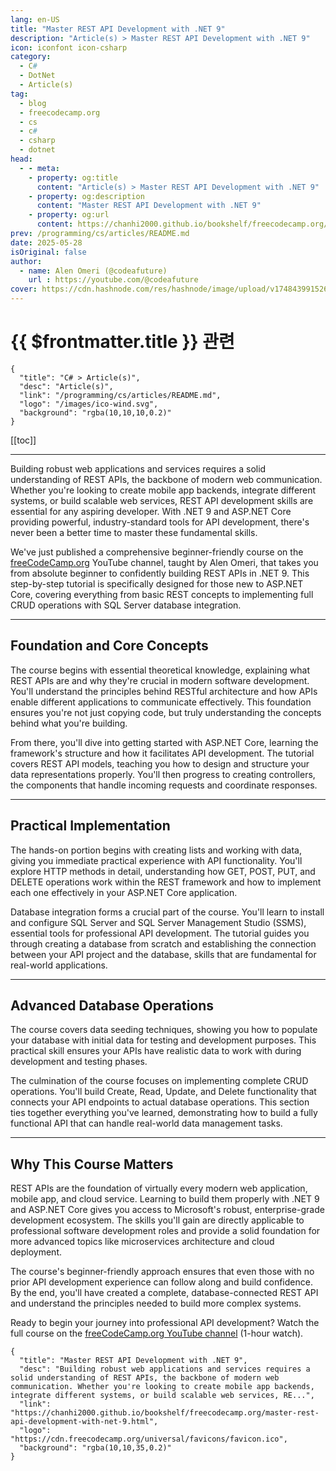 ```yaml
---
lang: en-US
title: "Master REST API Development with .NET 9"
description: "Article(s) > Master REST API Development with .NET 9"
icon: iconfont icon-csharp
category:
  - C#
  - DotNet
  - Article(s)
tag:
  - blog
  - freecodecamp.org
  - cs
  - c#
  - csharp
  - dotnet
head:
  - - meta:
    - property: og:title
      content: "Article(s) > Master REST API Development with .NET 9"
    - property: og:description
      content: "Master REST API Development with .NET 9"
    - property: og:url
      content: https://chanhi2000.github.io/bookshelf/freecodecamp.org/master-rest-api-development-with-net-9.html
prev: /programming/cs/articles/README.md
date: 2025-05-28
isOriginal: false
author:
  - name: Alen Omeri (@codeafuture)
    url : https://youtube.com/@codeafuture
cover: https://cdn.hashnode.com/res/hashnode/image/upload/v1748439915268/7c83881c-ce95-4a13-86eb-3d3631e01b6c.png
---
```


# {{ $frontmatter.title }} 관련

```component VPCard
{
  "title": "C# > Article(s)",
  "desc": "Article(s)",
  "link": "/programming/cs/articles/README.md",
  "logo": "/images/ico-wind.svg",
  "background": "rgba(10,10,10,0.2)"
}
```

[[toc]]

---

<SiteInfo
  name="Master REST API Development with .NET 9"
  desc="Building robust web applications and services requires a solid understanding of REST APIs, the backbone of modern web communication. Whether you're looking to create mobile app backends, integrate different systems, or build scalable web services, RE..."
  url="https://freecodecamp.org/news/master-rest-api-development-with-net-9"
  logo="https://cdn.freecodecamp.org/universal/favicons/favicon.ico"
  preview="https://cdn.hashnode.com/res/hashnode/image/upload/v1748439915268/7c83881c-ce95-4a13-86eb-3d3631e01b6c.png"/>

Building robust web applications and services requires a solid understanding of REST APIs, the backbone of modern web communication. Whether you're looking to create mobile app backends, integrate different systems, or build scalable web services, REST API development skills are essential for any aspiring developer. With .NET 9 and ASP.NET Core providing powerful, industry-standard tools for API development, there's never been a better time to master these fundamental skills.

We've just published a comprehensive beginner-friendly course on the [<VPIcon icon="fa-brands fa-free-code-camp"/>freeCodeCamp.org](http://freeCodeCamp.org) YouTube channel, taught by Alen Omeri, that takes you from absolute beginner to confidently building REST APIs in .NET 9. This step-by-step tutorial is specifically designed for those new to ASP.NET Core, covering everything from basic REST concepts to implementing full CRUD operations with SQL Server database integration.

---

## Foundation and Core Concepts

The course begins with essential theoretical knowledge, explaining what REST APIs are and why they're crucial in modern software development. You'll understand the principles behind RESTful architecture and how APIs enable different applications to communicate effectively. This foundation ensures you're not just copying code, but truly understanding the concepts behind what you're building.

From there, you'll dive into getting started with ASP.NET Core, learning the framework's structure and how it facilitates API development. The tutorial covers REST API models, teaching you how to design and structure your data representations properly. You'll then progress to creating controllers, the components that handle incoming requests and coordinate responses.

---

## Practical Implementation

The hands-on portion begins with creating lists and working with data, giving you immediate practical experience with API functionality. You'll explore HTTP methods in detail, understanding how GET, POST, PUT, and DELETE operations work within the REST framework and how to implement each one effectively in your ASP.NET Core application.

Database integration forms a crucial part of the course. You'll learn to install and configure SQL Server and SQL Server Management Studio (SSMS), essential tools for professional API development. The tutorial guides you through creating a database from scratch and establishing the connection between your API project and the database, skills that are fundamental for real-world applications.

---

## Advanced Database Operations

The course covers data seeding techniques, showing you how to populate your database with initial data for testing and development purposes. This practical skill ensures your APIs have realistic data to work with during development and testing phases.

The culmination of the course focuses on implementing complete CRUD operations. You'll build Create, Read, Update, and Delete functionality that connects your API endpoints to actual database operations. This section ties together everything you've learned, demonstrating how to build a fully functional API that can handle real-world data management tasks.

---

## Why This Course Matters

REST APIs are the foundation of virtually every modern web application, mobile app, and cloud service. Learning to build them properly with .NET 9 and ASP.NET Core gives you access to Microsoft's robust, enterprise-grade development ecosystem. The skills you'll gain are directly applicable to professional software development roles and provide a solid foundation for more advanced topics like microservices architecture and cloud deployment.

The course's beginner-friendly approach ensures that even those with no prior API development experience can follow along and build confidence. By the end, you'll have created a complete, database-connected REST API and understand the principles needed to build more complex systems.

Ready to begin your journey into professional API development? Watch the full course on the [<VPIcon icon="fa-brands fa-youtube"/>freeCodeCamp.org YouTube channel](https://youtu.be/38GNKtclDdE) (1-hour watch).

<VidStack src="youtube/38GNKtclDdE" />

<!-- TODO: add ARTICLE CARD -->
```component VPCard
{
  "title": "Master REST API Development with .NET 9",
  "desc": "Building robust web applications and services requires a solid understanding of REST APIs, the backbone of modern web communication. Whether you're looking to create mobile app backends, integrate different systems, or build scalable web services, RE...",
  "link": "https://chanhi2000.github.io/bookshelf/freecodecamp.org/master-rest-api-development-with-net-9.html",
  "logo": "https://cdn.freecodecamp.org/universal/favicons/favicon.ico",
  "background": "rgba(10,10,35,0.2)"
}
```
 